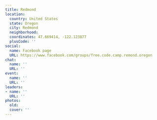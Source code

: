 ```yaml
---
title: Redmond
location:
  country: United States
  state: Oregon
  city: Redmond
  neighborhood: 
  coordinates: 47.669414, -122.123877
  plusCode: ''
social:
  name: Facebook page
  URL: https://www.facebook.com/groups/free.code.camp.remond.oregon
chat:
  name: ''
  URL: ''
event:
  name: ''
  URL: ''
leaders:
- name: ''
  URL: ''
photos:
  old: 
  cover: ''
---
```

